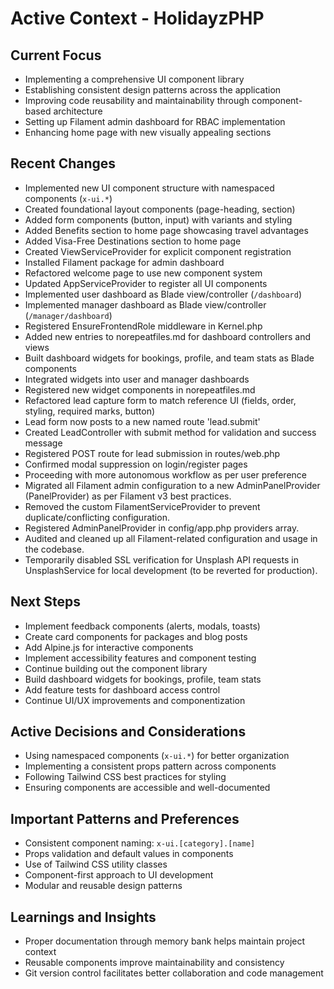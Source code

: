 # Active Context - HolidayzPHP

## Current Focus
- Implementing a comprehensive UI component library
- Establishing consistent design patterns across the application
- Improving code reusability and maintainability through component-based architecture
- Setting up Filament admin dashboard for RBAC implementation
- Enhancing home page with new visually appealing sections

## Recent Changes
- Implemented new UI component structure with namespaced components (`x-ui.*`)
- Created foundational layout components (page-heading, section)
- Added form components (button, input) with variants and styling
- Added Benefits section to home page showcasing travel advantages
- Added Visa-Free Destinations section to home page
- Created ViewServiceProvider for explicit component registration
- Installed Filament package for admin dashboard
- Refactored welcome page to use new component system
- Updated AppServiceProvider to register all UI components
- Implemented user dashboard as Blade view/controller (`/dashboard`)
- Implemented manager dashboard as Blade view/controller (`/manager/dashboard`)
- Registered EnsureFrontendRole middleware in Kernel.php
- Added new entries to norepeatfiles.md for dashboard controllers and views
- Built dashboard widgets for bookings, profile, and team stats as Blade components
- Integrated widgets into user and manager dashboards
- Registered new widget components in norepeatfiles.md
- Refactored lead capture form to match reference UI (fields, order, styling, required marks, button)
- Lead form now posts to a new named route 'lead.submit'
- Created LeadController with submit method for validation and success message
- Registered POST route for lead submission in routes/web.php
- Confirmed modal suppression on login/register pages
- Proceeding with more autonomous workflow as per user preference
- Migrated all Filament admin configuration to a new AdminPanelProvider (PanelProvider) as per Filament v3 best practices.
- Removed the custom FilamentServiceProvider to prevent duplicate/conflicting configuration.
- Registered AdminPanelProvider in config/app.php providers array.
- Audited and cleaned up all Filament-related configuration and usage in the codebase.
- Temporarily disabled SSL verification for Unsplash API requests in UnsplashService for local development (to be reverted for production).

## Next Steps
- Implement feedback components (alerts, modals, toasts)
- Create card components for packages and blog posts
- Add Alpine.js for interactive components
- Implement accessibility features and component testing
- Continue building out the component library
- Build dashboard widgets for bookings, profile, team stats
- Add feature tests for dashboard access control
- Continue UI/UX improvements and componentization

## Active Decisions and Considerations
- Using namespaced components (`x-ui.*`) for better organization
- Implementing a consistent props pattern across components
- Following Tailwind CSS best practices for styling
- Ensuring components are accessible and well-documented

## Important Patterns and Preferences
- Consistent component naming: `x-ui.[category].[name]`
- Props validation and default values in components
- Use of Tailwind CSS utility classes
- Component-first approach to UI development
- Modular and reusable design patterns

## Learnings and Insights
- Proper documentation through memory bank helps maintain project context
- Reusable components improve maintainability and consistency
- Git version control facilitates better collaboration and code management